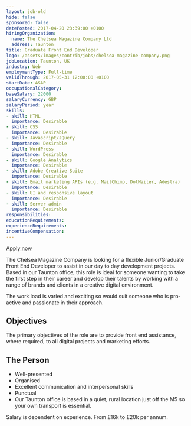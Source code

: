 ```yaml
---
layout: job-old
hide: false
sponsored: false
datePosted: 2017-04-20 23:39:00 +0100
hiringOrganization:
  name: The Chelsea Magazine Company Ltd
  address: Taunton
title: Graduate Front End Developer
logo: /assets/images/contrib/jobs/chelsea-magazine-company.png
jobLocation: Taunton, UK
industry: Web
employmentType: Full-time
validThrough: 2017-05-31 12:00:00 +0100
startDate: ASAP
occupationalCategory:
baseSalary: 22000
salaryCurrency: GBP
salaryPeriod: year
skills:
- skill: HTML
  importance: Desirable
- skill: CSS
  importance: Desirable
- skill: Javascript/JQuery
  importance: Desirable
- skill: WordPress
  importance: Desirable
- skill: Google Analytics
  importance: Desirable
- skill: Adobe Creative Suite
  importance: Desirable
- skill: Email marketing APIs (e.g. MailChimp, DotMailer, Adestra)
  importance: Desirable
- skill: UI and responsive layout
  importance: Desirable
- skill: Server admin
  importance: Desirable
responsibilities:
educationRequirements:
experienceRequirements:
incentiveCompensation:
---
```


[Apply now](https://goo.gl/KpTMKl)

The Chelsea Magazine Company is looking for a flexible Junior/Graduate Front End Developer to assist in our day to day development projects. Based in our Taunton office, this role is ideal for someone wanting to take the first step in their career and develop their talents by working with a range of brands and clients in a creative digital environment.

The work load is varied and exciting so would suit someone who is pro-active and passionate in their approach.

## Objectives

The primary objectives of the role are to provide front end assistance, where required, to all digital projects and marketing efforts.

## The Person

* Well-presented
* Organised
* Excellent communication and interpersonal skills
* Punctual
* Our Taunton office is based in a quiet, rural location just off the M5 so your own transport is essential.

Salary is dependent on experience. From £16k to £20k per annum.
